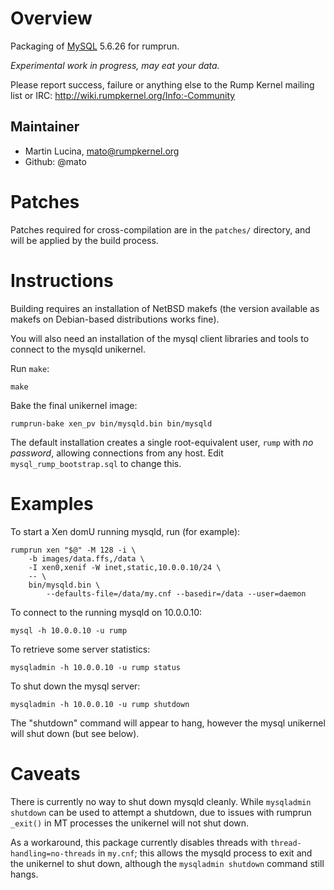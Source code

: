 # Overview

Packaging of [MySQL](http://www.mysql.com/) 5.6.26 for rumprun.

*Experimental work in progress, may eat your data.*

Please report success, failure or anything else to the Rump Kernel mailing list
or IRC: http://wiki.rumpkernel.org/Info:-Community

## Maintainer

* Martin Lucina, mato@rumpkernel.org
* Github: @mato

# Patches

Patches required for cross-compilation are in the `patches/` directory, and
will be applied by the build process.

# Instructions

Building requires an installation of NetBSD makefs (the version available as
makefs on Debian-based distributions works fine).

You will also need an installation of the mysql client libraries and tools to
connect to the mysqld unikernel.

Run `make`:

```
make
```

Bake the final unikernel image:
```
rumprun-bake xen_pv bin/mysqld.bin bin/mysqld
```

The default installation creates a single root-equivalent user, `rump` with *no
password*, allowing connections from any host. Edit `mysql_rump_bootstrap.sql`
to change this.

# Examples

To start a Xen domU running mysqld, run (for example):

````
rumprun xen "$@" -M 128 -i \
    -b images/data.ffs,/data \
    -I xen0,xenif -W inet,static,10.0.0.10/24 \
    -- \
    bin/mysqld.bin \
        --defaults-file=/data/my.cnf --basedir=/data --user=daemon
````

To connect to the running mysqld on 10.0.0.10:

````
mysql -h 10.0.0.10 -u rump
````

To retrieve some server statistics:
````
mysqladmin -h 10.0.0.10 -u rump status
````

To shut down the mysql server:
````
mysqladmin -h 10.0.0.10 -u rump shutdown
````

The "shutdown" command will appear to hang, however the mysql unikernel will
shut down (but see below).

# Caveats

There is currently no way to shut down mysqld cleanly. While `mysqladmin
shutdown` can be used to attempt a shutdown, due to issues with rumprun
`_exit()` in MT processes the unikernel will not shut down.

As a workaround, this package currently disables threads with
`thread-handling=no-threads` in `my.cnf`; this allows the mysqld process to
exit and the unikernel to shut down, although the `mysqladmin shutdown` command
still hangs.
